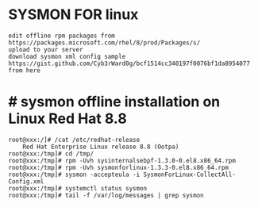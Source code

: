 # SYSMON FOR linux

	edit offline rpm packages from https://packages.microsoft.com/rhel/8/prod/Packages/s/
	upload to your server
	download sysmon xml config sample https://gist.github.com/Cyb3rWard0g/bcf1514cc340197f0076bf1da8954077 from here

# # sysmon offline installation on Linux Red Hat 8.8 
	root@xxx:/]# /cat /etc/redhat-release
 		Red Hat Enterprise Linux release 8.8 (Ootpa)
	root@xxx:/tmp]# cd /tmp/
	root@xxx:/tmp]# rpm -Uvh sysinternalsebpf-1.3.0-0.el8.x86_64.rpm
	root@xxx:/tmp]# rpm -Uvh sysmonforlinux-1.3.3-0.el8.x86_64.rpm
	root@xxx:/tmp]# sysmon -accepteula -i SysmonForLinux-CollectAll-Config.xml
	root@xxx:/tmp]# systemctl status sysmon
	root@xxx:/tmp]# tail -f /var/log/messages | grep sysmon
